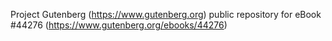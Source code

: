 Project Gutenberg (https://www.gutenberg.org) public repository for eBook #44276 (https://www.gutenberg.org/ebooks/44276)
